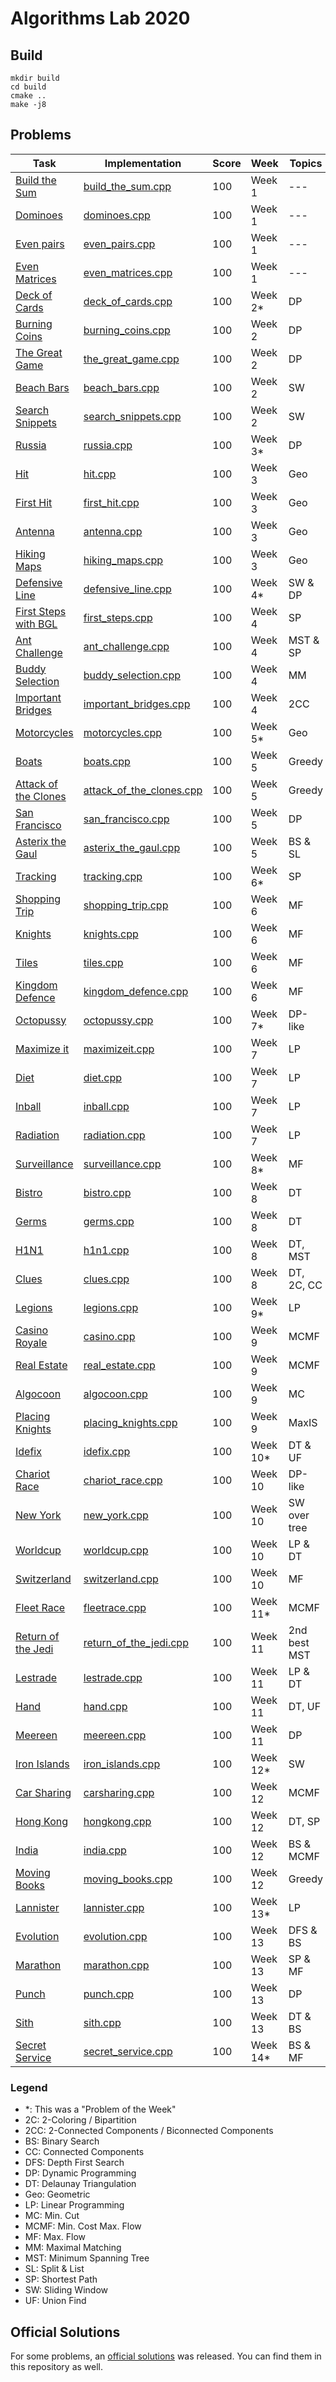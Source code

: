 # Algorithms Lab 2020

## Build

```shell script
mkdir build
cd build
cmake ..
make -j8
```

## Problems

| Task                                                  | Implementation                                            | Score     | Week      | Topics        | 
| ----------------------------------------------------- | --------------------------------------------------------- | --------- | --------- | ------------- |
| [Build the Sum](tasks/build_the_sum.pdf)              | [build_the_sum.cpp](src/build_the_sum.cpp)                | 100       | Week 1    | ---           |
| [Dominoes](tasks/dominoes.pdf)                        | [dominoes.cpp](src/dominoes.cpp)                          | 100       | Week 1    | ---           |
| [Even pairs](tasks/deck_of_cards.pdf)                 | [even_pairs.cpp](src/even_pairs.cpp)                      | 100       | Week 1    | ---           |
| [Even Matrices](tasks/even_matrices.pdf)              | [even_matrices.cpp](src/even_matrices.cpp)                | 100       | Week 1    | ---           |
| [Deck of Cards](tasks/deck_of_cards.pdf)              | [deck_of_cards.cpp](src/deck_of_cards.cpp)                | 100       | Week 2*   | DP            |
| [Burning Coins](tasks/burning_coins.pdf)              | [burning_coins.cpp](src/burning_coins.cpp)                | 100       | Week 2    | DP            |
| [The Great Game](tasks/the_great_game.pdf)            | [the_great_game.cpp](src/the_great_game.cpp)              | 100       | Week 2    | DP            |
| [Beach Bars](tasks/beach_bars.pdf)                    | [beach_bars.cpp](src/beach_bars.cpp)                      | 100       | Week 2    | SW            |
| [Search Snippets](tasks/search_snippets.pdf)          | [search_snippets.cpp](src/search_snippets.cpp)            | 100       | Week 2    | SW            |
| [Russia](tasks/russia.pdf)                            | [russia.cpp](src/russia_official_solution.cpp)            | 100       | Week 3*   | DP            |
| [Hit](tasks/hit.pdf)                                  | [hit.cpp](src/hit.cpp)                                    | 100       | Week 3    | Geo           |
| [First Hit](tasks/first_hit.pdf)                      | [first_hit.cpp](src/first_hit.cpp)                        | 100       | Week 3    | Geo           |
| [Antenna](tasks/antenna.pdf)                          | [antenna.cpp](src/antenna.cpp)                            | 100       | Week 3    | Geo           |
| [Hiking Maps](tasks/hiking_maps.pdf)                  | [hiking_maps.cpp](src/hiking_maps.cpp)                    | 100       | Week 3    | Geo           |
| [Defensive Line](tasks/defensive_line.pdf)            | [defensive_line.cpp](src/defensive_line.cpp)              | 100       | Week 4*   | SW & DP       |
| [First Steps with BGL](tasks/first_steps.pdf)         | [first_steps.cpp](src/first_steps.cpp)                    | 100       | Week 4    | SP            |
| [Ant Challenge](tasks/ant_challenge.pdf)              | [ant_challenge.cpp](src/ant_challenge.cpp)                | 100       | Week 4    | MST & SP      |
| [Buddy Selection](tasks/buddy_selection.pdf)          | [buddy_selection.cpp](src/buddy_selection.cpp)            | 100       | Week 4    | MM            |
| [Important Bridges](tasks/important_bridges.pdf)      | [important_bridges.cpp](src/important_bridges.cpp)        | 100       | Week 4    | 2CC           |
| [Motorcycles](tasks/motorcycles.pdf)                  | [motorcycles.cpp](src/motorcycles.cpp)                    | 100       | Week 5*   | Geo           |
| [Boats](tasks/boats.pdf)                              | [boats.cpp](src/boats.cpp)                                | 100       | Week 5    | Greedy        |
| [Attack of the Clones](tasks/attack_of_the_clones.pdf)| [attack_of_the_clones.cpp](src/attack_of_the_clones.cpp)  | 100       | Week 5    | Greedy        |
| [San Francisco](tasks/san_francisco.pdf)              | [san_francisco.cpp](src/san_francisco.cpp)                | 100       | Week 5    | DP            |
| [Asterix the Gaul](tasks/asterix_the_gaul.pdf)        | [asterix_the_gaul.cpp](src/asterix_the_gaul.cpp)          | 100       | Week 5    | BS & SL       |
| [Tracking](tasks/tracking.pdf)                        | [tracking.cpp](src/tracking.cpp)                          | 100       | Week 6*   | SP            |
| [Shopping Trip](tasks/shopping_trip.pdf)              | [shopping_trip.cpp](src/shopping_trip.cpp)                | 100       | Week 6    | MF            |
| [Knights](tasks/knights.pdf)                          | [knights.cpp](src/knights.cpp)                            | 100       | Week 6    | MF            |
| [Tiles](tasks/tiles.pdf)                              | [tiles.cpp](src/tiles.cpp)                                | 100       | Week 6    | MF            |
| [Kingdom Defence](tasks/kingdom_defence.pdf)          | [kingdom_defence.cpp](src/kingdom_defence.cpp)            | 100       | Week 6    | MF            |
| [Octopussy](tasks/octopussy.pdf)                      | [octopussy.cpp](src/octopussy.cpp)                        | 100       | Week 7*   | DP-like       |
| [Maximize it](tasks/maximizeit.pdf)                   | [maximizeit.cpp](src/maximizeit.cpp)                      | 100       | Week 7    | LP            | 
| [Diet](tasks/diet.pdf)                                | [diet.cpp](src/diet.cpp)                                  | 100       | Week 7    | LP            | 
| [Inball](tasks/inball.pdf)                            | [inball.cpp](src/inball.cpp)                              | 100       | Week 7    | LP            | 
| [Radiation](tasks/radiation.pdf)                      | [radiation.cpp](src/radiation.cpp)                        | 100       | Week 7    | LP            | 
| [Surveillance](tasks/surveillance.pdf)                | [surveillance.cpp](src/surveillance.cpp)                  | 100       | Week 8*   | MF            |
| [Bistro](tasks/bistro.pdf)                            | [bistro.cpp](src/bistro.cpp)                              | 100       | Week 8    | DT            | 
| [Germs](tasks/germs.pdf)                              | [germs.cpp](src/germs.cpp)                                | 100       | Week 8    | DT            | 
| [H1N1](tasks/h1n1.pdf)                                | [h1n1.cpp](src/h1n1.cpp)                                  | 100       | Week 8    | DT, MST       | 
| [Clues](tasks/clues.pdf)                              | [clues.cpp](src/clues.cpp)                                | 100       | Week 8    | DT, 2C, CC    | 
| [Legions](tasks/legions.pdf)                          | [legions.cpp](src/legions.cpp)                            | 100       | Week 9*   | LP            |
| [Casino Royale](tasks/casino.pdf)                     | [casino.cpp](src/casino.cpp)                              | 100       | Week 9    | MCMF          |
| [Real Estate](tasks/real_estate.pdf)                  | [real_estate.cpp](src/real_estate.cpp)                    | 100       | Week 9    | MCMF          |
| [Algocoon](tasks/algocoon.pdf)                        | [algocoon.cpp](src/algocoon.cpp)                          | 100       | Week 9    | MC            |
| [Placing Knights](tasks/placing_knights.pdf)          | [placing_knights.cpp](src/placing_knights.cpp)            | 100       | Week 9    | MaxIS         |
| [Idefix](tasks/idefix.pdf)                            | [idefix.cpp](src/idefix.cpp)                              | 100       | Week 10*  | DT & UF       |
| [Chariot Race](tasks/chariot_race.pdf)                | [chariot_race.cpp](src/chariot_race.cpp)                  | 100       | Week 10   | DP-like       |
| [New York](tasks/new_york.pdf)                        | [new_york.cpp](src/new_york.cpp)                          | 100       | Week 10   | SW over tree  |
| [Worldcup](tasks/worldcup.pdf)                        | [worldcup.cpp](src/worldcup.cpp)                          | 100       | Week 10   | LP & DT       |
| [Switzerland](tasks/switzerland.pdf)                  | [switzerland.cpp](src/switzerland.cpp)                    | 100       | Week 10   | MF            |
| [Fleet Race](tasks/fleetrace.pdf)                     | [fleetrace.cpp](src/fleetrace.cpp)                        | 100       | Week 11*  | MCMF          |
| [Return of the Jedi](tasks/return_of_the_jedi.pdf)    | [return_of_the_jedi.cpp](src/return_of_the_jedi.cpp)      | 100       | Week 11   | 2nd best MST  |
| [Lestrade](tasks/lestrade.pdf)                        | [lestrade.cpp](src/lestrade.cpp)                          | 100       | Week 11   | LP & DT       |
| [Hand](tasks/hand.pdf)                                | [hand.cpp](src/hand.cpp)                                  | 100       | Week 11   | DT, UF        |
| [Meereen](tasks/meereen.pdf)                          | [meereen.cpp](src/meereen.cpp)                            | 100       | Week 11   | DP            |
| [Iron Islands](tasks/iron_islands.pdf)                | [iron_islands.cpp](src/iron_islands.cpp)                  | 100       | Week 12*  | SW            |
| [Car Sharing](tasks/carsharing.pdf)                   | [carsharing.cpp](src/carsharing.cpp)                      | 100       | Week 12   | MCMF          |
| [Hong Kong](tasks/hongkong.pdf)                       | [hongkong.cpp](src/hongkong.cpp)                          | 100       | Week 12   | DT, SP        |
| [India](tasks/india.pdf)                              | [india.cpp](src/india.cpp)                                | 100       | Week 12   | BS & MCMF     |
| [Moving Books](tasks/moving_books.pdf)                | [moving_books.cpp](src/moving_books.cpp)                  | 100       | Week 12   | Greedy        |
| [Lannister](tasks/lannister.pdf)                      | [lannister.cpp](src/lannister.cpp)                        | 100       | Week 13*  | LP            |
| [Evolution](tasks/evolution.pdf)                      | [evolution.cpp](src/evolution.cpp)                        | 100       | Week 13   | DFS & BS      |
| [Marathon](tasks/marathon.pdf)                        | [marathon.cpp](src/marathon.cpp)                          | 100       | Week 13   | SP & MF       |
| [Punch](tasks/punch.pdf)                              | [punch.cpp](src/punch.cpp)                                | 100       | Week 13   | DP            |
| [Sith](tasks/sith.pdf)                                | [sith.cpp](src/sith.cpp)                                  | 100       | Week 13   | DT & BS       |
| [Secret Service](tasks/secret_service.pdf)            | [secret_service.cpp](src/secret_service.cpp)              | 100       | Week 14*  | BS & MF       |


### Legend
- *: This was a "Problem of the Week"
- 2C: 2-Coloring / Bipartition
- 2CC: 2-Connected Components / Biconnected Components
- BS: Binary Search
- CC: Connected Components
- DFS: Depth First Search
- DP: Dynamic Programming
- DT: Delaunay Triangulation
- Geo: Geometric
- LP: Linear Programming
- MC: Min. Cut
- MCMF: Min. Cost Max. Flow
- MF: Max. Flow
- MM: Maximal Matching
- MST: Minimum Spanning Tree
- SL: Split & List
- SP: Shortest Path
- SW: Sliding Window
- UF: Union Find

## Official Solutions

For some problems, an [official solutions](official_solutions) was released. You can find them in this repository as well.
